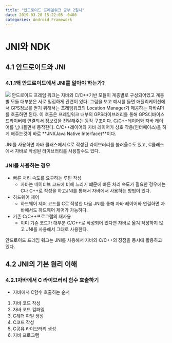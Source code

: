 ```yaml
---
title: "안드로이드 프레임워크 공부 2일차"
date: 2019-03-28 15:22:05 -0400
categories: Android Framework
---
```


JNI와 NDK
=============


4.1 안드로이드와 JNI
-------------
### 4.1.1왜 안드로이드에서 JNI를 알아야 하는가?
<img src="https://user-images.githubusercontent.com/48199401/55168989-47fae200-51b7-11e9-830c-571c35fbb2be.jpg">
안드로이드 프레임 워크는 자바와 C/C++기반 모듈이 계층별로 구성되어있고 계층별 모듈 대부분은 서로 밀접하게 관련이 있다.
그림을 보고 예시를 들면 애플리케이션에서 GPS정보를 얻기 위해서는 프레임워크의 Location Manager가 제공하는 자바API를 호출하면 된다.
이 호출은 프레임워크 내부의 GPS라이브러리를 통해 GPS디바이스 드라이버에 연결되서 정보값을 전달해주는 동작 구조이다. 
C/C++레이어와 자바 레이어를 넘나들면서 동작한다.
C/C++레이어와 자바 레이어가 상호 작용(인터페이스)을 하게 해주는것이 바로 **JNI(Java Native Interface)**이다.

JNI를 사용하면 자바 클래스에서 C로 작성된 라이브러리를 불러올수도 있고, C클래스에서 자바로 작성된 라이브러리를 사용할수도 있다.

### JNI를 사용하는 경우
* 빠른 처리 속도를 요구하는 루틴 작성
  - 자바는 네이티브 코드에 비해 느리기 떄문에 빠른 처리 속도가 필요한 경우에는 C나 C++로 작성을 하고JNI를 통해서 자바에서 사용하는 방법이 있다.
* 하드웨어 제어
  - 하드웨어 제어 코드를 C로 작성한 다음 JNI를 통해 자바 레이어와 연결하면 자바에서도 하드웨어 제어가 가능하다.
* 기존 C/C++프로그램의 재사용
  - 이미 기존 코드가 대부분 C/C++로 작성되어 있다면 자바로 옮겨 작성하지 않고 JNI를 사용해서 그대로 사용한다.

안드로이드 프레임 워크는 JNI를 사용해서 자바와 C/C++의 장점을 동시에 활용하고 있다.

4.2 JNI의 기본 원리 이해
-------------
### 4.2.1자바에서 C 라이브러리 함수 호출하기
* 자바에서 C함수 호출하는 순서
1. 자바 코드 작성
2. 자바 코드 컴파일
3. C헤더 파일 생성
4. C코드 작성
5. C공유 라이브러리 생성
6. 자바 프로그램 
